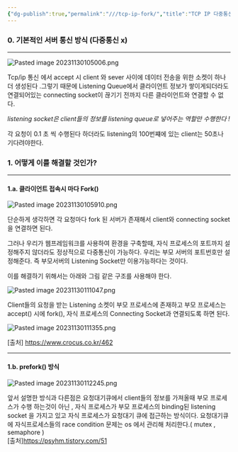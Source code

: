 ```yaml
---
{"dg-publish":true,"permalink":"///tcp-ip-fork/","title":"TCP IP 다중통신 (fork)","tags":["cs","network"]}
---
```



### 0.  기본적인 서버 통신 방식 (다중통신 x)
---

![Pasted image 20231130105006.png](/images/Pasted%20image%2020231130105006.png)

Tcp/ip 통신 에서 accept 시 client 와 sever 사이에 데이터 전송을 위한 소켓이 하나 더 생성된다 .그렇기 때문에 Listening Queue에서 클라이언트 정보가 쌓이게되더라도 연결되어있는 connecting socket이 끊기기 전까지 다른 클라이언트와 연결할 수 없다.

*listening socket은 client들의 정보를  listening queue로 넣어주는 역할만 수행한다 !*

각 요청이 0.1 초 씩 수행된다 하더라도 listening의 100번쨰에 있는 client는 50초나 기다려야한다.

### 1. 어떻게 이를 해결할 것인가?
---
#### 1.a. 클라이언트 접속시 마다 Fork()

![Pasted image 20231130105910.png](/images/Pasted%20image%2020231130105910.png)

단순하게 생각하면 각 요청마다 fork 된 서버가 존재해서 client와 connecting socket을 연결하면 된다.

그러나 우리가 웹프레임워크를 사용하여 환경을 구축할때, 자식 프로세스의 포트까지 설정해주지 않더라도 정상적으로 다중통신이 가능하다.
우리는 부모 서버의 포트번호만 설정해준다. 즉 부모서버의 Listening Socket만 이용가능하다는 것이다.

이를 해결하기 위해서는 아래와 그림 같은 구조를 사용해야 한다.

![Pasted image 20231130111047.png](/images/Pasted%20image%2020231130111047.png)

Client들의 요청을 받는 Listening 소켓이 부모 프로세스에 존재하고 부모 프로세스는 accept() 시에 fork(), 자식 프로세스의 Connecting Socket과 연결되도록 하면 된다.

![Pasted image 20231130111355.png](/images/Pasted%20image%2020231130111355.png)

[출처] https://www.crocus.co.kr/462



---
#### 1.b. prefork() 방식

![Pasted image 20231130112245.png](/images/Pasted%20image%2020231130112245.png)

앞서 설명한 방식과 다른점은 요청대기큐에서 client들의 정보를 가져올때 부모 프로세스가 수행 하는것이 아닌 , 자식 프로세스가 부모 프로세스의 binding된 listening socket 을 가지고 있고 자식 프로세스가 요청대기 큐에 접근하는 방식이다.
요청대기큐에 자식프로세스들의  race condition 문제는 os 에서 관리해 처리한다.( mutex , semaphore )  
[출처]https://psyhm.tistory.com/51